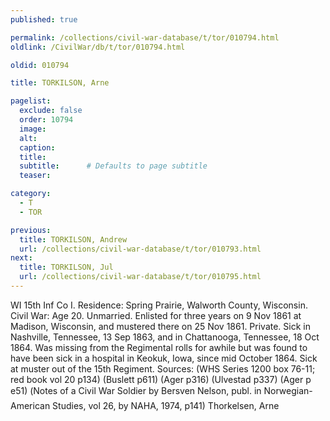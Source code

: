 ```yaml
---
published: true

permalink: /collections/civil-war-database/t/tor/010794.html
oldlink: /CivilWar/db/t/tor/010794.html

oldid: 010794

title: TORKILSON, Arne

pagelist:
  exclude: false
  order: 10794
  image: 
  alt:
  caption:
  title:
  subtitle:      # Defaults to page subtitle
  teaser:

category: 
  - T 
  - TOR

previous:
  title: TORKILSON, Andrew
  url: /collections/civil-war-database/t/tor/010793.html  
next:
  title: TORKILSON, Jul
  url: /collections/civil-war-database/t/tor/010795.html   
---
```

WI 15th Inf Co I. Residence: Spring Prairie, Walworth County, Wisconsin. Civil War: Age 20. Unmarried. Enlisted for three years on 9 Nov 1861 at Madison, Wisconsin, and mustered there on 25 Nov 1861. Private. Sick in Nashville, Tennessee, 13 Sep 1863, and in Chattanooga, Tennessee, 18 Oct 1864. Was missing from the Regimental rolls for awhile but was found to have been sick in a hospital in Keokuk, Iowa, since mid October 1864. Sick at muster out of the 15th Regiment. Sources: (WHS Series 1200 box 76-11; red book vol 20 p134) (Buslett p611) (Ager p316) (Ulvestad p337) (Ager p e51) (&#147;Notes of a Civil War Soldier&#147; by Bersven Nelson, publ. in Norwegian-American Studies, vol 26, by NAHA, 1974, p141) &#147;Thorkelsen, Arne&#148;